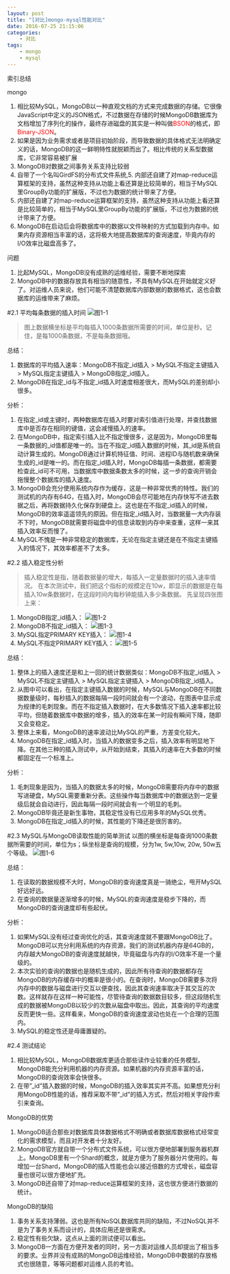 ```yaml
---
layout: post
title: "[对比]mongo-mysql性能对比"
date: 2016-07-25 21:15:06 
categories: 
    - 对比
tags:
    - mongo
    - mysql
---
```


索引总结

<!--more-->


mongo
1. 相比较MySQL，MongoDB以一种直观文档的方式来完成数据的存储。它很像JavaScript中定义的JSON格式，不过数据在存储的时候MongoDB数据库为文档增加了序列化的操作，最终存进磁盘的其实是一种叫做<font color=red>BSON</font>的格式，即<font color=red>Binary-JSON</font>。
2. 如果是因为业务需求或者是项目初始阶段，而导致数据的具体格式无法明确定义的话，MongoDB的这一鲜明特性就脱颖而出了。相比传统的关系型数据库，它非常容易被扩展
3. MongoDB对数据之间事务关系支持比较弱
4. 自带了一个名叫GirdFS的分布式文件系统,5. 内部还自建了对map-reduce运算框架的支持，虽然这种支持从功能上看还算是比较简单的，相当于MySQL里GroupBy功能的扩展版，不过也为数据的统计带来了方便。
5. 内部还自建了对map-reduce运算框架的支持，虽然这种支持从功能上看还算是比较简单的，相当于MySQL里GroupBy功能的扩展版，不过也为数据的统计带来了方便。
6. MongoDB在启动后会将数据库中的数据以文件映射的方式加载到内存中。如果内存资源相当丰富的话，这将极大地提高数据库的查询速度，毕竟内存的I/O效率比磁盘高多了。

问题
1. 比起MySQL，MongoDB没有成熟的运维经验，需要不断地探索
2. MongoDB中的数据存放具有相当的随意性，不具有MySQL在开始就定义好了。对运维人员来说，他们可能不清楚数据库内部数据的数据格式，这也会数据库的运维带来了麻烦。


#2.1 平均每条数据的插入时间
![图1-1](/img/blog/mongo/mongo-vs-mysql-1.png)
> 图上数据横坐标是平均每插入1000条数据所需要的时间，单位是秒。记住，是每1000条数据，不是每条数据哦。

总结：

1. 数据库的平均插入速率：MongoDB不指定_id插入 > MySQL不指定主键插入 > MySQL指定主键插入 > MongoDB指定_id插入。
2. MongoDB在指定_id与不指定_id插入时速度相差很大，而MySQL的差别却小很多。

分析：

1. 在指定_id或主键时，两种数据库在插入时要对索引值进行处理，并查找数据库中是否存在相同的键值，这会减慢插入的速率。
2. 在MongoDB中，指定索引插入比不指定慢很多，这是因为，MongoDB里每一条数据的_id值都是唯一的。当在不指定_id插入数据的时候，其_id是系统自动计算生成的。MongoDB通过计算机特征值、时间、进程ID与随机数来确保生成的_id是唯一的。而在指定_id插入时，MongoDB每插一条数据，都需要检查此_id可不可用，当数据库中数据条数太多的时候，这一步的查询开销会拖慢整个数据库的插入速度。
3. MongoDB会充分使用系统内存作为缓存，这是一种非常优秀的特性。我们的测试机的内存有64G，在插入时，MongoDB会尽可能地在内存快写不进去数据之后，再将数据持久化保存到硬盘上。这也是在不指定_id插入的时候，MongoDB的效率遥遥领先的原因。但在指定_id插入时，当数据量一大内存装不下时，MongoDB就需要将磁盘中的信息读取到内存中来查重，这样一来其插入效率反而慢了。
4. MySQL不愧是一种非常稳定的数据库，无论在指定主键还是在不指定主键插入的情况下，其效率都差不了太多。

#2.2 插入稳定性分析
>插入稳定性是指，随着数据量的增大，每插入一定量数据时的插入速率情况。  在本次测试中，我们把这个指标的规模定在10w，即显示的数据是在每插入10w条数据时，在这段时间内每秒钟能插入多少条数据。 先呈现四张图上来：



1. MongoDB指定_id插入：
![图1-2](/img/blog/mongo/mongo-vs-mysql-2.png)
2. MongoDB不指定_id插入：
![图1-3](/img/blog/mongo/mongo-vs-mysql-3.png)
3. MySQL指定PRIMARY KEY插入：
![图1-4](/img/blog/mongo/mongo-vs-mysql-4.png)
4. MySQL不指定PRIMARY KEY插入：
![图1-5](/img/blog/mongo/mongo-vs-mysql-5.png)

总结：

1. 整体上的插入速度还是和上一回的统计数据类似：MongoDB不指定_id插入 > MySQL不指定主键插入 > MySQL指定主键插入 > MongoDB指定_id插入。
2. 从图中可以看出，在指定主键插入数据的时候，MySQL与MongoDB在不同数据数量级时，每秒插入的数据每隔一段时间就会有一个波动，在图表中显示成为规律的毛刺现象。而在不指定插入数据时，在大多数情况下插入速率都比较平均，但随着数据库中数据的增多，插入的效率在某一时段有瞬间下降，随即又会变稳定。
3. 整体上来看，MongoDB的速率波动比MySQL的严重，方差变化较大。
4. MongoDB在指定_id插入时，当插入的数据变多之后，插入效率有明显地下降。在其他三种的插入测试中，从开始到结束，其插入的速率在大多数的时候都固定在一个标准上。

分析：

1. 毛刺现象是因为，当插入的数据太多的时候，MongoDB需要将内存中的数据写进硬盘，MySQL需要重新分表。这些操作每当数据库中的数据达到一定量级后就会自动进行，因此每隔一段时间就会有一个明显的毛刺。
2. MongoDB毕竟还是新生事物，其稳定性没有已应用多年的MySQL优秀。
3. MongoDB在指定_id插入的时候，其性能的下降还是很厉害的。

#2.3 MySQL与MongoDB读取性能的简单测试
以图的横坐标是每查询1000条数据所需要的时间，单位为s；纵坐标是查询的规模，分为1w, 5w,10w, 20w, 50w五个等级。
![图1-6](/img/blog/mongo/mongo-vs-mysql-6.png)

总结：

1. 在读取的数据规模不大时，MongoDB的查询速度真是一骑绝尘，甩开MySQL好远好远。
2. 在查询的数据量逐渐增多的时候，MySQL的查询速度是稳步下降的，而MongoDB的查询速度却有些起伏。

分析：

1. 如果MySQL没有经过查询优化的话，其查询速度就不要跟MongoDB比了。MongoDB可以充分利用系统的内存资源，我们的测试机器内存是64GB的，内存越大MongoDB的查询速度就越快，毕竟磁盘与内存的I/O效率不是一个量级的。
2. 本次实验的查询的数据也是随机生成的，因此所有待查询的数据都存在MongoDB的内存缓存中的概率是很小的。在查询时，MongoDB需要多次将内存中的数据与磁盘进行交互以便查找，因此其查询速率取决于其交互的次数。这样就存在这样一种可能性，尽管待查询的数据数目较多，但这段随机生成的数据被MongoDB以较少的次数从磁盘中取出。因此，其查询的平均速度反而更快一些。这样看来，MongoDB的查询速度波动也处在一个合理的范围内。
3. MySQL的稳定性还是毋庸置疑的。

#2.4 测试结论
1. 相比较MySQL，MongoDB数据库更适合那些读作业较重的任务模型。MongoDB能充分利用机器的内存资源。如果机器的内存资源丰富的话，MongoDB的查询效率会快很多。
2. 在带”_id”插入数据的时候，MongoDB的插入效率其实并不高。如果想充分利用MongoDB性能的话，推荐采取不带”_id”的插入方式，然后对相关字段作索引来查询。

MongoDB的优势
1. MongoDB适合那些对数据库具体数据格式不明确或者数据库数据格式经常变化的需求模型，而且对开发者十分友好。
2. MongoDB官方就自带一个分布式文件系统，可以很方便地部署到服务器机群上。MongoDB里有一个Shard的概念，就是方便为了服务器分片使用的。每增加一台Shard，MongoDB的插入性能也会以接近倍数的方式增长，磁盘容量也很可以很方便地扩充。
3. MongoDB还自带了对map-reduce运算框架的支持，这也很方便进行数据的统计。

MongoDB的缺陷
1. 事务关系支持薄弱。这也是所有NoSQL数据库共同的缺陷，不过NoSQL并不是为了事务关系而设计的，具体应用还是很需求。
2. 稳定性有些欠缺，这点从上面的测试便可以看出。
3. MongoDB一方面在方便开发者的同时，另一方面对运维人员却提出了相当多的要求。业界并没有成熟的MongoDB运维经验，MongoDB中数据的存放格式也很随意，等等问题都对运维人员的考验。